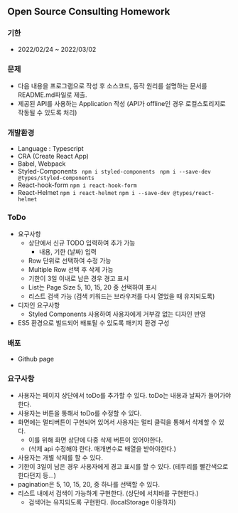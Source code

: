 ## Open Source Consulting Homework

### 기한

- 2022/02/24 ~ 2022/03/02

### 문제

- 다음 내용을 프로그램으로 작성 후 소스코드, 동작 원리를 설명하는 문서를 README.md파일로 제출.
- 제공된 API를 사용하는 Application 작성 (API가 offline인 경우 로컬스토리지로 작동될 수 있도록 처리)

### 개발환경

- Language : Typescript
- CRA (Create React App)
- Babel, Webpack
- Styled-Components
  ` npm i styled-components`
  ` npm i --save-dev @types/styled-components`
- React-hook-form
  `npm i react-hook-form`
- React-Helmet
  `npm i react-helmet`
  `npm i --save-dev @types/react-helmet`

### ToDo

- 요구사항
  - 상단에서 신규 TODO 입력하여 추가 가능
    - 내용, 기한 (날짜) 입력
  - Row 단위로 선택하여 수정 가능
  - Multiple Row 선택 후 삭제 가능
  - 기한이 3일 이내로 남은 경우 경고 표시
  - List는 Page Size 5, 10, 15, 20 중 선택하여 표시
  - 리스트 검색 가능 (검색 키워드는 브라우저를 다시 열었을 때 유지되도록)
- 디자인 요구사항
  - Styled Components 사용하여 사용자에게 거부감 없는 디자인 반영
- ES5 환경으로 빌드되어 배포될 수 있도록 패키지 환경 구성

### 배포

- Github page

### 요구사항

- 사용자는 페이지 상단에서 toDo를 추가할 수 있다. toDo는 내용과 날짜가 들어가야한다.
- 사용자는 버튼을 통해서 toDo를 수정할 수 있다.
- 화면에는 멀티버튼이 구현되어 있어서 사용자는 멀티 클릭을 통해서 삭제할 수 있다.
  - 이를 위해 화면 상단에 다중 삭제 버튼이 있어야한다.
  - (삭제 api 수정해야 한다. 매개변수로 배열을 받아야한다.)
- 사용자는 개별 삭제를 할 수 있다.
- 기한이 3일이 남은 경우 사용자에게 경고 표시를 할 수 있다. (테두리를 빨간색으로 한다던지 등...)
- pagination은 5, 10, 15, 20, 중 하나를 선택할 수 있다.
- 리스트 내에서 검색이 가능하게 구현한다. (상단에 서치바를 구현한다.)
  - 검색어는 유지되도록 구현한다. (localStorage 이용하자)
